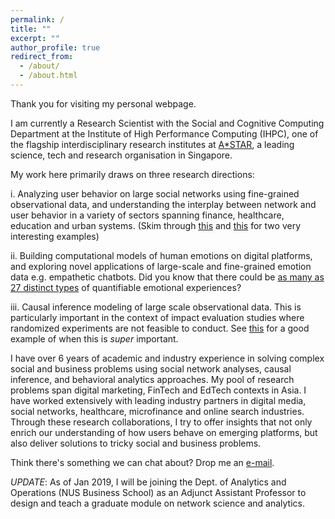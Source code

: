 ```yaml
---
permalink: /
title: ""
excerpt: ""
author_profile: true
redirect_from: 
  - /about/
  - /about.html
---
```


Thank you for visiting my personal webpage.


I am currently a Research Scientist with the Social and Cognitive Computing Department at the Institute of High Performance Computing (IHPC), one of the flagship interdisciplinary research institutes at [A*STAR](https://www.a-star.edu.sg/), a leading science, tech and research organisation in Singapore. 

My work here primarily draws on three research directions:

i. Analyzing user behavior on large social networks using fine-grained observational data, and understanding the interplay between network and user behavior in a variety of sectors spanning finance, healthcare, education and urban systems. (Skim through [this](https://economics.mit.edu/files/7781) and [this](https://www.nature.com/articles/ncomms14753) for two very interesting examples)

ii. Building computational models of human emotions on digital platforms, and exploring novel applications of large-scale and fine-grained emotion data e.g. empathetic chatbots. Did you know that there could be [as many as 27 distinct types](http://www.pnas.org/content/114/38/E7900) of quantifiable emotional experiences?

iii. Causal inference modeling of large scale observational data. This is particularly important in the context of impact evaluation studies where randomized experiments are not feasible to conduct. See [this](https://ai.google/research/pubs/pub41854) for a good example of when this is *super* important.

I have over 6 years of academic and industry experience in solving complex social and business problems using social network analyses, causal inference, and behavioral analytics approaches. My pool of research problems span digital marketing, FinTech and EdTech contexts in Asia. I have worked extensively with leading industry partners in digital media, social networks, healthcare, microfinance and online search industries. Through these research collaborations, I try to offer insights that not only enrich our understanding of how users behave on emerging platforms, but also deliver solutions to tricky social and business problems.

Think there's something we can chat about? Drop me an [e-mail](mailto:prasanta.nus@gmail.com). 

_UPDATE_: As of Jan 2019, I will be joining the Dept. of Analytics and Operations (NUS Business School) as an Adjunct Assistant Professor to design and teach a graduate module on network science and analytics.

